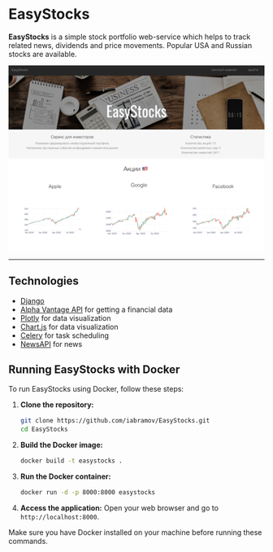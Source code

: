 # EasyStocks
**EasyStocks** is a simple stock portfolio web-service which helps to track related news, dividends and price movements. Popular USA and Russian stocks are available.

![](/static/img/about/main.png)
![](/static/img/about/stocks_us.png)

---

## Technologies
* [Django](https://docs.djangoproject.com/en/3.1/)
* [Alpha Vantage API](https://www.alphavantage.co/) for getting a financial data
* [Plotly](https://plot.ly/) for data visualization
* [Chart.js](https://www.chartjs.org/) for data visualization
* [Celery](http://docs.celeryproject.org/en/latest/#) for task scheduling
* [NewsAPI](https://newsapi.org/) for news

## Running EasyStocks with Docker

To run EasyStocks using Docker, follow these steps:

1. **Clone the repository:**
    ```sh
    git clone https://github.com/iabramov/EasyStocks.git
    cd EasyStocks
    ```

2. **Build the Docker image:**
    ```sh
    docker build -t easystocks .
    ```

3. **Run the Docker container:**
    ```sh
    docker run -d -p 8000:8000 easystocks
    ```

4. **Access the application:**
    Open your web browser and go to `http://localhost:8000`.

Make sure you have Docker installed on your machine before running these commands.
